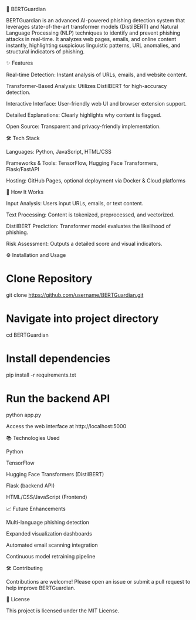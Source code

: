 🔐 BERTGuardian

BERTGuardian is an advanced AI-powered phishing detection system that leverages state-of-the-art transformer models (DistilBERT) and Natural Language Processing (NLP) techniques to identify and prevent phishing attacks in real-time. It analyzes web pages, emails, and online content instantly, highlighting suspicious linguistic patterns, URL anomalies, and structural indicators of phishing.

✨ Features

Real-time Detection: Instant analysis of URLs, emails, and website content.

Transformer-Based Analysis: Utilizes DistilBERT for high-accuracy detection.

Interactive Interface: User-friendly web UI and browser extension support.

Detailed Explanations: Clearly highlights why content is flagged.

Open Source: Transparent and privacy-friendly implementation.

🛠 Tech Stack

Languages: Python, JavaScript, HTML/CSS

Frameworks & Tools: TensorFlow, Hugging Face Transformers, Flask/FastAPI

Hosting: GitHub Pages, optional deployment via Docker & Cloud platforms

🚀 How It Works

Input Analysis: Users input URLs, emails, or text content.

Text Processing: Content is tokenized, preprocessed, and vectorized.

DistilBERT Prediction: Transformer model evaluates the likelihood of phishing.

Risk Assessment: Outputs a detailed score and visual indicators.

⚙️ Installation and Usage

# Clone Repository
git clone https://github.com/username/BERTGuardian.git

# Navigate into project directory
cd BERTGuardian

# Install dependencies
pip install -r requirements.txt

# Run the backend API
python app.py

Access the web interface at http://localhost:5000

📚 Technologies Used

Python

TensorFlow

Hugging Face Transformers (DistilBERT)

Flask (backend API)

HTML/CSS/JavaScript (Frontend)

📈 Future Enhancements

Multi-language phishing detection

Expanded visualization dashboards

Automated email scanning integration

Continuous model retraining pipeline

🛠 Contributing

Contributions are welcome! Please open an issue or submit a pull request to help improve BERTGuardian.

📃 License

This project is licensed under the MIT License.

